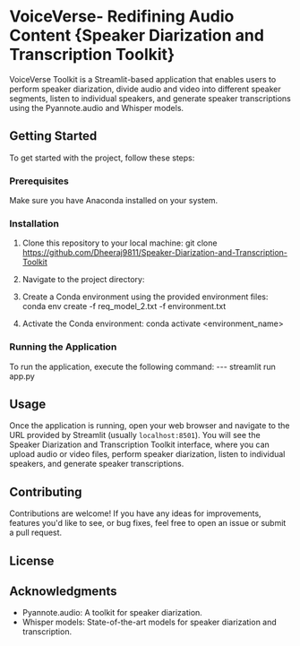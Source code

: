 ﻿# VoiceVerse- Redifining Audio Content {Speaker Diarization and Transcription Toolkit}

VoiceVerse Toolkit is a Streamlit-based application that enables users to perform speaker diarization, divide audio and video into different speaker segments, listen to individual speakers, and generate speaker transcriptions using the Pyannote.audio and Whisper models.

## Getting Started

To get started with the project, follow these steps:

### Prerequisites

Make sure you have Anaconda installed on your system.

### Installation

1. Clone this repository to your local machine:
    git clone <https://github.com/Dheeraj9811/Speaker-Diarization-and-Transcription-Toolkit>

2. Navigate to the project directory:

3. Create a Conda environment using the provided environment files:
conda env create -f req_model_2.txt -f environment.txt

4. Activate the Conda environment:
conda activate <environment_name>

### Running the Application

To run the application, execute the following command:
--- streamlit run app.py


## Usage

Once the application is running, open your web browser and navigate to the URL provided by Streamlit (usually `localhost:8501`). You will see the Speaker Diarization and Transcription Toolkit interface, where you can upload audio or video files, perform speaker diarization, listen to individual speakers, and generate speaker transcriptions.

## Contributing

Contributions are welcome! If you have any ideas for improvements, features you'd like to see, or bug fixes, feel free to open an issue or submit a pull request.

## License



## Acknowledgments

- Pyannote.audio: A toolkit for speaker diarization.
- Whisper models: State-of-the-art models for speaker diarization and transcription.

